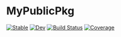 # MyPublicPkg

[![Stable](https://img.shields.io/badge/docs-stable-blue.svg)](https://MyExampleOrg.github.io/MyPublicPkg.jl/stable/)
[![Dev](https://img.shields.io/badge/docs-dev-blue.svg)](https://MyExampleOrg.github.io/MyPublicPkg.jl/dev/)
[![Build Status](https://github.com/MyExampleOrg/MyPublicPkg.jl/actions/workflows/CI.yml/badge.svg?branch=master)](https://github.com/MyExampleOrg/MyPublicPkg.jl/actions/workflows/CI.yml?query=branch%3Amaster)
[![Coverage](https://codecov.io/gh/MyExampleOrg/MyPublicPkg.jl/branch/master/graph/badge.svg)](https://codecov.io/gh/MyExampleOrg/MyPublicPkg.jl)
